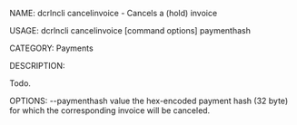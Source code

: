 NAME:
   dcrlncli cancelinvoice - Cancels a (hold) invoice

USAGE:
   dcrlncli cancelinvoice [command options] paymenthash

CATEGORY:
   Payments

DESCRIPTION:
   
  Todo.

OPTIONS:
   --paymenthash value  the hex-encoded payment hash (32 byte) for which the corresponding invoice will be canceled.
   
